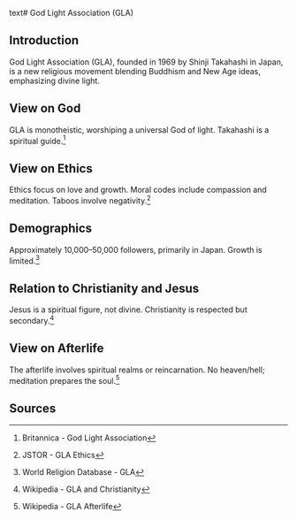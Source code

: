 text# God Light Association (GLA)
## Introduction
God Light Association (GLA), founded in 1969 by Shinji Takahashi in Japan, is a new religious movement blending Buddhism and New Age ideas, emphasizing divine light.
## View on God
GLA is monotheistic, worshiping a universal God of light. Takahashi is a spiritual guide.[^16]
## View on Ethics
Ethics focus on love and growth. Moral codes include compassion and meditation. Taboos involve negativity.[^17]
## Demographics
Approximately 10,000–50,000 followers, primarily in Japan. Growth is limited.[^18]
## Relation to Christianity and Jesus
Jesus is a spiritual figure, not divine. Christianity is respected but secondary.[^19]
## View on Afterlife
The afterlife involves spiritual realms or reincarnation. No heaven/hell; meditation prepares the soul.[^20]
## Sources
[^16]: Britannica - God Light Association[](https://www.britannica.com/topic/God-Light-Association)
[^17]: JSTOR - GLA Ethics[](https://www.jstor.org/stable/3260826)
[^18]: World Religion Database - GLA[](https://www.worldreligiondatabase.org)
[^19]: Wikipedia - GLA and Christianity[](https://en.wikipedia.org/wiki/God_Light_Association#Christianity)
[^20]: Wikipedia - GLA Afterlife[](https://en.wikipedia.org/wiki/God_Light_Association#Afterlife)
